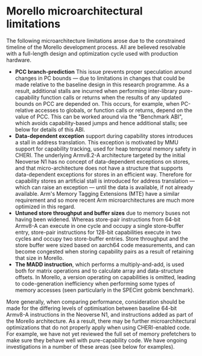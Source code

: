 # Morello microarchitectural limitations

The following microarchitecture limitations arose due to the constrained timeline of the Morello development process. All are believed resolvable with a full-length design and optimization cycle used with production hardware.

* **PCC branch-prediction** This issue prevents proper speculation around
  changes in PC bounds &mdash; due to limitations in changes that could be
  made relative to the baseline design in this research programme.
  As a result, additional stalls are incurred when performing inter-library
  pure-capability function calls or returns when the results of any updated
  bounds on PCC are depended on.
  This occurs, for example, when PC-relative accesses to globals, or function
  calls or returns, depend on the value of PCC.
  This can be worked around via the "Benchmark ABI", which avoids
  capability-based jumps and hence additional stalls; see below for details of
  this ABI.
* **Data-dependent exception** support during capability stores introduces a
  stall in address translation.
  This exception is motivated by MMU support for capability tracking, used for
  heap temporal memory safety in CHERI.
  The underlying Armv8.2-A architecture targeted by the initial Neoverse N1 has
  no concept of data-dependent exceptions on stores, and that
  micro-architecture does not have a structure that supports data-dependent
  exceptions for stores in an efficient way. Therefore for capability stores an
  artificial stall is introduced for address translation &mdash; which can
  raise an exception &mdash; until the data is available, if not already
  available.
  Arm's Memory Tagging Extensions (MTE) have a similar requirement and so more
  recent Arm microarchitectures are much more optimized in this regard.
* **Untuned store throughput and buffer sizes** due to memory buses not having
  been widened.
  Whereas store-pair instructions from 64-bit Armv8-A can execute in one cycle
  and occupy a single store-buffer entry, store-pair instructions for 128-bit
  capabilities execute in two cycles and occupy two store-buffer entries.
  Store throughput and the store buffer were sized based on aarch64 code
  measurements, and can become congested when storing capability pairs as a
  result of retaining that size in Morello.  
* **The MADD instruction**, which performs a multiply-and-add, is used both
  for matrix operations and to calculate array and data-structure offsets.
  In Morello, a version operating on capabilities is omitted, leading to
  code-generation inefficiency when performing some types of memory accesses
  (seen particularly in the SPECint gobmk benchmark).

More generally, when comparing performance, consideration should be made for
the differing levels of optimisation between baseline 64-bit Armv8-A
instructions in the Neoverse N1, and instructions added as part of the Morello
architecture.
As a result, there may be further microarchitectural optimizations that do not
properly apply when using CHERI-enabled code.
For example, we have not yet reviewed the full set of memory prefetchers to
make sure they behave well with pure-capability code.
We have ongoing investigations in a number of these areas (see below for
examples).
